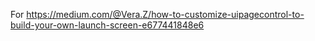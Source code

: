 For https://medium.com/@Vera.Z/how-to-customize-uipagecontrol-to-build-your-own-launch-screen-e677441848e6
